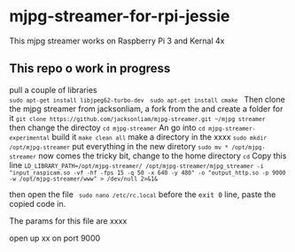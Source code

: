 # mjpg-streamer-for-rpi-jessie
This mjpg streamer works on Raspberry Pi 3 and Kernal 4x

## This repo o work in progress 

pull a couple of libraries
<code>
	```sudo apt-get install libjpeg62-turbo-dev```
</code>
<code>```sudo apt-get install cmake```
</code>
Then clone the mjpg streamer from jacksonliam, a fork from the and create a folder for it
<code>```git clone https://github.com/jacksonliam/mjpg-streamer.git ~/mjpg streamer```
</code>
then change the directoy
<code>```cd mjpg-streamer```</code>
An go into <code>```cd mjpg-streamer-experimental```</code>
build it
<code>```make clean all```</code>
make a directory in the xxxx
<code>```sudo mkdir /opt/mjpg-streamer```</code>
put everything in the new diretory <code>``` sudo mv * /opt/mjpg-streamer ```</code>
now comes the tricky bit, change to the home directory <code>``` cd ```</code>
Copy this line <code>``` LD_LIBRARY_PATH=/opt/mjpg-streamer/ /opt/mjpg-streamer/mjpg_streamer -i "input_raspicam.so -vf -hf -fps 15 -q 50 -x 640 -y 480" -o "output_http.so -p 9000 -w /opt/mjpg-streamer/www" > /dev/null 2>&1& ```</code>

then open the file <code>``` sudo nano /etc/rc.local```</code> before the ``` exit 0 ``` line, paste the copied code in.

The params for this file are xxxx

open up xx on port 9000